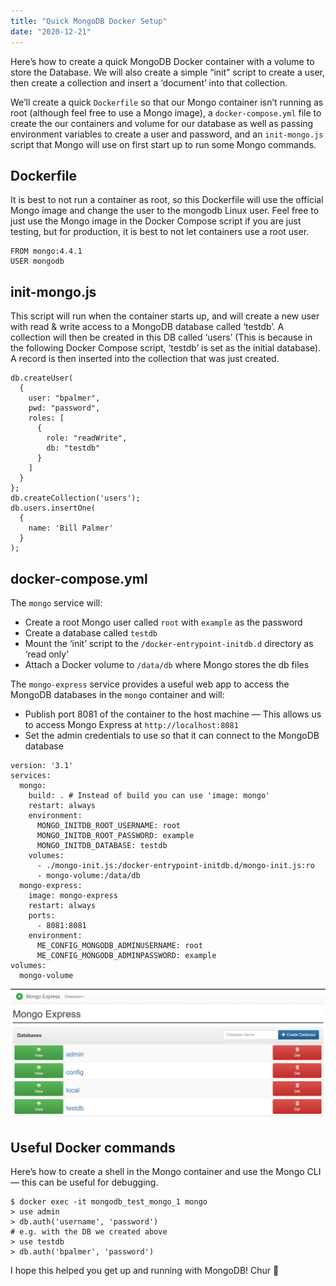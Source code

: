 ```yaml
---
title: "Quick MongoDB Docker Setup"
date: "2020-12-21"
---
```


Here’s how to create a quick MongoDB Docker container with a volume to store the Database. We will also create a simple “init” script to create a user, then create a collection and insert a ‘document’ into that collection.

We’ll create a quick `Dockerfile` so that our Mongo container isn’t running as root (although feel free to use a Mongo image), a `docker-compose.yml` file to create the our containers and volume for our database as well as passing environment variables to create a user and password, and an `init-mongo.js` script that Mongo will use on first start up to run some Mongo commands.

## Dockerfile
It is best to not run a container as root, so this Dockerfile will use the official Mongo image and change the user to the mongodb Linux user.
Feel free to just use the Mongo image in the Docker Compose script if you are just testing, but for production, it is best to not let containers use a root user.
```
FROM mongo:4.4.1
USER mongodb
```

## init-mongo.js
This script will run when the container starts up, and will create a new user with read & write access to a MongoDB database called ‘testdb’.
A collection will then be created in this DB called ‘users’ (This is because in the following Docker Compose script, ‘testdb’ is set as the initial database).
A record is then inserted into the collection that was just created.
```
db.createUser(
  {
    user: "bpalmer",
    pwd: "password",
    roles: [
      {
        role: "readWrite",
        db: "testdb"
      }
    ]
  }
};
db.createCollection('users');
db.users.insertOne(
  {
    name: 'Bill Palmer'
  }
);
```

## docker-compose.yml
The `mongo` service will:
- Create a root Mongo user called `root` with `example` as the password
- Create a database called `testdb`
- Mount the ‘init’ script to the `/docker-entrypoint-initdb.d` directory as ‘read only’
- Attach a Docker volume to `/data/db` where Mongo stores the db files

The `mongo-express` service provides a useful web app to access the MongoDB databases in the `mongo` container and will:
- Publish port 8081 of the container to the host machine — This allows us to access Mongo Express at `http://localhost:8081`
- Set the admin credentials to use so that it can connect to the MongoDB database
```
version: '3.1'
services:
  mongo:
    build: . # Instead of build you can use 'image: mongo'
    restart: always
    environment:
      MONGO_INITDB_ROOT_USERNAME: root
      MONGO_INITDB_ROOT_PASSWORD: example
      MONGO_INITDB_DATABASE: testdb
    volumes:
      - ./mongo-init.js:/docker-entrypoint-initdb.d/mongo-init.js:ro
      - mongo-volume:/data/db
  mongo-express:
    image: mongo-express
    restart: always
    ports:
      - 8081:8081
    environment:
      ME_CONFIG_MONGODB_ADMINUSERNAME: root
      ME_CONFIG_MONGODB_ADMINPASSWORD: example
volumes:
  mongo-volume
```

![Home page of Mongo Express](./8-mongo.png)

## Useful Docker commands
Here’s how to create a shell in the Mongo container and use the Mongo CLI — this can be useful for debugging.
```
$ docker exec -it mongodb_test_mongo_1 mongo
> use admin
> db.auth('username', 'password') 
# e.g. with the DB we created above
> use testdb
> db.auth('bpalmer', 'password')
```
I hope this helped you get up and running with MongoDB!
Chur 🤙